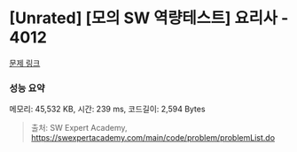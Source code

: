 # [Unrated] [모의 SW 역량테스트] 요리사 - 4012 

[문제 링크](https://swexpertacademy.com/main/code/problem/problemDetail.do?contestProbId=AWIeUtVakTMDFAVH) 

### 성능 요약

메모리: 45,532 KB, 시간: 239 ms, 코드길이: 2,594 Bytes



> 출처: SW Expert Academy, https://swexpertacademy.com/main/code/problem/problemList.do
